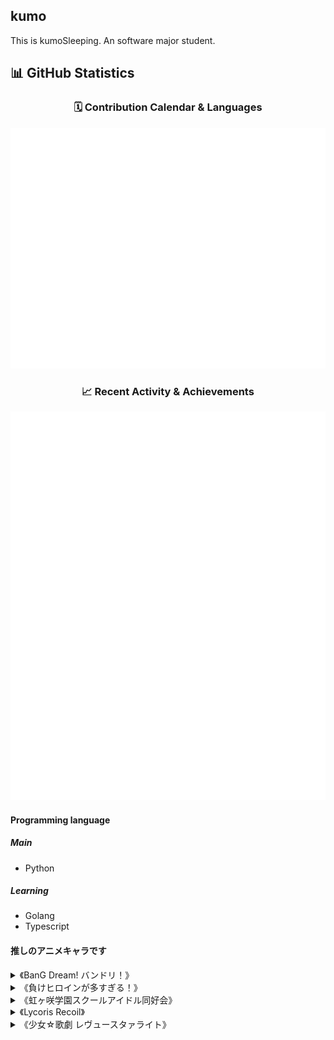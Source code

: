 ## kumo

This is kumoSleeping. An software major student.

## 📊 GitHub Statistics

<!-- GitHub Metrics Cards - Automatically updated daily -->
<div align="center">

### 🗓️ Contribution Calendar & Languages
![GitHub Metrics](https://github.com/kumoSleeping/kumoSleeping/blob/main/github-metrics.svg)

### 📈 Recent Activity & Achievements  
![GitHub Activity Metrics](https://github.com/kumoSleeping/kumoSleeping/blob/main/github-metrics-activity.svg)

</div>


####  Programming language

##### Main
- Python
 
##### Learning

- Golang
- Typescript


#### 推しのアニメキャラです 


<details>
  <summary>《BanG Dream! バンドリ！》
</summary>
 
- 戸山 香澄
- 千早 愛音

</details>


<details>
  <summary>《負けヒロインが多すぎる！》
</summary>
 
- 八奈見 杏菜
- 小鞠 知花

</details>

<details>
  <summary>《虹ヶ咲学園スクールアイドル同好会》
  </summary>
 
- 優木 せつ菜
- 中須 かすみ

</details>
<details>
  <summary>《Lycoris Recoil》</summary>
 
- 錦木 千束
</details>

<details>
  <summary>《少女☆歌劇 レヴュースタァライト》</summary>
 
- 愛城 華恋
- 露崎 まひる

</details>


  
